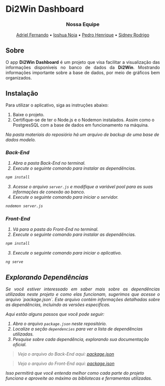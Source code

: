 # Di2Win Dashboard

<h3 align = "center">Nossa Equipe</h3>
<p align = "center">
  <a href="https://github.com/AdrielFernando">Adriel Fernando</a>
   • 
  <a href="https://github.com/Ioshua-N">Ioshua Noia</a>
   • 
  <a href="https://github.com/PedroHCMelo">Pedro Henrique</a>
   • 
  <a href="https://github.com/SidneyRodrigo">Sidney Rodrigo</a>
</p>

## Sobre

<p align = "justify">O app <b>Di2Win Dashboard</b> é um projeto que visa facilitar a visualização das informações disponíveis no banco de dados da <b>Di2Win</b>. Mostrando informações importante sobre a base de dados, por meio de gráficos bem organizados.</p>

## Instalação

Para utilizar o aplicativo, siga as instruções abaixo:

1. Baixe o projeto.
2. Certifique-se de ter o Node.js e o Nodemon instalados. Assim como o PostgresSQL com a base de dados em funcionamento na máquina.

<i>Na pasta materiais do reposiório há um arquivo de backup de uma base de dados modelo.<i>
   
### Back-End

1. Abra a pasta Back-End no terminal.
2. Execute o seguinte comando para instalar as dependências.
```bash
npm install
```
3. Acesse o arquivo `server.js` e modifique a variável pool para as suas informações de conexão ao banco.
4. Execute o seguinte comando para iniciar o servidor.
```bash
nodemon server.js
```

### Front-End

1. Vá para a pasta do Front-End no terminal.
2. Execute o seguinte comando para instalar as dependências.
```bash
npm install
```
3. Execute o seguinte comando para iniciar o aplicativo.
```bash
ng serve
```

## Explorando Dependências

<p align = "justify">Se você estiver interessado em saber mais sobre as dependências utilizadas neste projeto e como elas funcionam, sugerimos que acesse o arquivo `package.json`. Este arquivo contém informações detalhadas sobre as dependências, incluindo as versões específicas.</p>

Aqui estão alguns passos que você pode seguir:

1. Abra o arquivo `package.json` neste repositório.
2. Localize a seção `dependencies` para ver a lista de dependências utilizadas.
3. Pesquise sobre cada dependência, explorando sua documentação oficial.

> Veja o arquivo do Back-End aqui: [package.json](https://github.com/Ioshua-N/Di2Win/blob/main/Back-End/package.json)

> Veja o arquivo do Front-End aqui: [package.json](https://github.com/Ioshua-N/LocalFit/blob/main/Front-End/package.json)

Isso permitirá que você entenda melhor como cada parte do projeto funciona e aproveite ao máximo as bibliotecas e ferramentas utilizadas.
